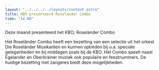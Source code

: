 ```yaml
---
layout: "../../../../layouts/content.astro"
title: KBO presenteerd Roselander Combo
time: "14.00"
---
```


Deze maand presenteerd het KBO; Roselander Combo

Het Roseländer Combo heeft een bezetting van een selectie uit het orkest Die Roseländer Musikanten 
en kunnen optreden bij o.a. speciale gelegenheden en bij middagen zoals bij de KBO.
Het Combo speelt naast Egelander en Oberkrainer muziek ook populaire en feestnummers. 
De huidige bezetting met zangeres biedt deze mogelijkheden. 
